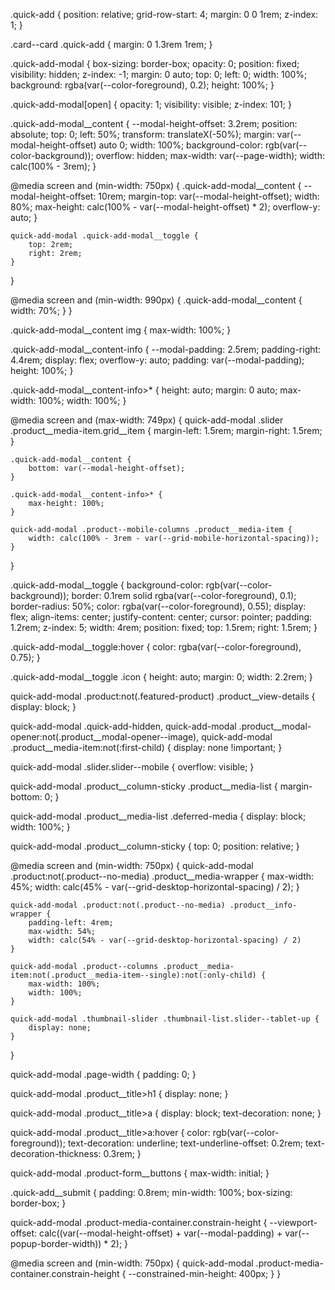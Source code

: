 .quick-add {
    position: relative;
    grid-row-start: 4;
    margin: 0 0 1rem;
    z-index: 1;
}

.card--card .quick-add {
    margin: 0 1.3rem 1rem;
}

.quick-add-modal {
    box-sizing: border-box;
    opacity: 0;
    position: fixed;
    visibility: hidden;
    z-index: -1;
    margin: 0 auto;
    top: 0;
    left: 0;
    width: 100%;
    background: rgba(var(--color-foreground), 0.2);
    height: 100%;
}

.quick-add-modal[open] {
    opacity: 1;
    visibility: visible;
    z-index: 101;
}

.quick-add-modal__content {
    --modal-height-offset: 3.2rem;
    position: absolute;
    top: 0;
    left: 50%;
    transform: translateX(-50%);
    margin: var(--modal-height-offset) auto 0;
    width: 100%;
    background-color: rgb(var(--color-background));
    overflow: hidden;
    max-width: var(--page-width);
    width: calc(100% - 3rem);
}

@media screen and (min-width: 750px) {
    .quick-add-modal__content {
        --modal-height-offset: 10rem;
        margin-top: var(--modal-height-offset);
        width: 80%;
        max-height: calc(100% - var(--modal-height-offset) * 2);
        overflow-y: auto;
    }

    quick-add-modal .quick-add-modal__toggle {
        top: 2rem;
        right: 2rem;
    }
}

@media screen and (min-width: 990px) {
    .quick-add-modal__content {
        width: 70%;
    }
}

.quick-add-modal__content img {
    max-width: 100%;
}

.quick-add-modal__content-info {
    --modal-padding: 2.5rem;
    padding-right: 4.4rem;
    display: flex;
    overflow-y: auto;
    padding: var(--modal-padding);
    height: 100%;
}

.quick-add-modal__content-info>* {
    height: auto;
    margin: 0 auto;
    max-width: 100%;
    width: 100%;
}

@media screen and (max-width: 749px) {
    quick-add-modal .slider .product__media-item.grid__item {
        margin-left: 1.5rem;
        margin-right: 1.5rem;
    }

    .quick-add-modal__content {
        bottom: var(--modal-height-offset);
    }

    .quick-add-modal__content-info>* {
        max-height: 100%;
    }

    quick-add-modal .product--mobile-columns .product__media-item {
        width: calc(100% - 3rem - var(--grid-mobile-horizontal-spacing));
    }
}

.quick-add-modal__toggle {
    background-color: rgb(var(--color-background));
    border: 0.1rem solid rgba(var(--color-foreground), 0.1);
    border-radius: 50%;
    color: rgba(var(--color-foreground), 0.55);
    display: flex;
    align-items: center;
    justify-content: center;
    cursor: pointer;
    padding: 1.2rem;
    z-index: 5;
    width: 4rem;
    position: fixed;
    top: 1.5rem;
    right: 1.5rem;
}

.quick-add-modal__toggle:hover {
    color: rgba(var(--color-foreground), 0.75);
}

.quick-add-modal__toggle .icon {
    height: auto;
    margin: 0;
    width: 2.2rem;
}

quick-add-modal .product:not(.featured-product) .product__view-details {
    display: block;
}

quick-add-modal .quick-add-hidden,
quick-add-modal .product__modal-opener:not(.product__modal-opener--image),
quick-add-modal .product__media-item:not(:first-child) {
    display: none !important;
}

quick-add-modal .slider.slider--mobile {
    overflow: visible;
}

quick-add-modal .product__column-sticky .product__media-list {
    margin-bottom: 0;
}

quick-add-modal .product__media-list .deferred-media {
    display: block;
    width: 100%;
}

quick-add-modal .product__column-sticky {
    top: 0;
    position: relative;
}

@media screen and (min-width: 750px) {
    quick-add-modal .product:not(.product--no-media) .product__media-wrapper {
        max-width: 45%;
        width: calc(45% - var(--grid-desktop-horizontal-spacing) / 2);
    }

    quick-add-modal .product:not(.product--no-media) .product__info-wrapper {
        padding-left: 4rem;
        max-width: 54%;
        width: calc(54% - var(--grid-desktop-horizontal-spacing) / 2)
    }

    quick-add-modal .product--columns .product__media-item:not(.product__media-item--single):not(:only-child) {
        max-width: 100%;
        width: 100%;
    }

    quick-add-modal .thumbnail-slider .thumbnail-list.slider--tablet-up {
        display: none;
    }
}

quick-add-modal .page-width {
    padding: 0;
}

quick-add-modal .product__title>h1 {
    display: none;
}

quick-add-modal .product__title>a {
    display: block;
    text-decoration: none;
}

quick-add-modal .product__title>a:hover {
    color: rgb(var(--color-foreground));
    text-decoration: underline;
    text-underline-offset: 0.2rem;
    text-decoration-thickness: 0.3rem;
}

quick-add-modal .product-form__buttons {
    max-width: initial;
}

.quick-add__submit {
    padding: 0.8rem;
    min-width: 100%;
    box-sizing: border-box;
}

quick-add-modal .product-media-container.constrain-height {
    --viewport-offset: calc((var(--modal-height-offset) + var(--modal-padding) + var(--popup-border-width)) * 2);
}

@media screen and (min-width: 750px) {
    quick-add-modal .product-media-container.constrain-height {
        --constrained-min-height: 400px;
    }
}